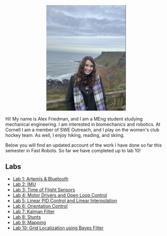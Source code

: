 <p align="center">
    <img width="248" src="assets/Fast_rob_photo.png">
</p>
  
Hi! My name is Alex Friedman, and I am a MEng student studying mechanical engineering. I am interested in biomechanics and robotics. At Cornell I am a member of SWE Outreach, and I play on the women's club hockey team. As well, I enjoy hiking, reading, and skiing. 

Below you will find an updated account of the work I have done so far this semester in Fast Robots. So far we have completed up to lab 10!

## Labs

- [Lab 1: Artemis & Bluetooth](/Lab1.md)
- [Lab 2: IMU](/Lab2.md)
- [Lab 3: Time of Flight Sensors](/Lab3.md)
- [Lab 4: Motor Drivers and Open Loop Control](/Lab4.md)
- [Lab 5: Linear PID Control and Linear Interpolation](/Lab5.md)
- [Lab 6: Orientation Control](/Lab6.md)
- [Lab 7: Kalman Filter](/Lab7.md)
- [Lab 8: Stunts](/Lab8.md)
- [Lab 9: Mapping](/Lab9.md)
- [Lab 10: Grid Localization using Bayes Filter](/Lab10.md)
